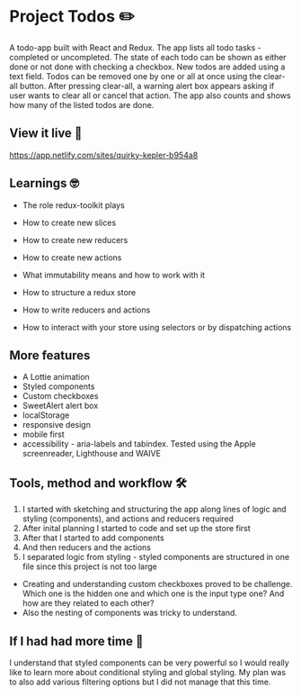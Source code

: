 # Project Todos ✏️

A todo-app built with React and Redux. The app lists all todo tasks - completed or uncompleted. The state of each todo can be shown as either done or not done with checking a checkbox. New todos are added using a text field. Todos can be removed one by one or all at once using the clear-all button. After pressing clear-all, a warning alert box appears asking if user wants to clear all or cancel that action. The app also counts and shows how many of the listed todos are done.

## View it live 👀

https://app.netlify.com/sites/quirky-kepler-b954a8

## Learnings 🤓

- The role redux-toolkit plays
- How to create new slices
- How to create new reducers
- How to create new actions
- What immutability means and how to work with it

- How to structure a redux store
- How to write reducers and actions
- How to interact with your store using selectors or by dispatching actions

## More features

- A Lottie animation
- Styled components
- Custom checkboxes
- SweetAlert alert box
- localStorage
- responsive design
- mobile first
- accessibility - aria-labels and tabindex. Tested using the Apple screenreader, Lighthouse and WAIVE

## Tools, method and workflow 🛠

1. I started with sketching and structuring the app along lines of logic and styling (components), and actions and reducers required
2. After inital planning I started to code and set up the store first
3. After that I started to add components
4. And then reducers and the actions
5. I separated logic from styling - styled components are structured in one file since this project is not too large

- Creating and understanding custom checkboxes proved to be challenge. Which one is the hidden one and which one is the input type one? And how are they related to each other?
- Also the nesting of components was tricky to understand.

## If I had had more time 🧠
I understand that styled components can be very powerful so I would really like to learn more about conditional styling and global styling. My plan was to also add various filtering options but I did not manage that this time. 


